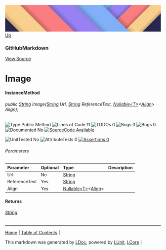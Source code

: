 ![](../Content/LDoc-banner-small.png "")
[Up](GitHubMarkdown.md)
### GitHubMarkdown
[View Source](../Markdown/GitHubMarkdown.cs)
# Image
#### InstanceMethod
###### public <a href="https://msdn.microsoft.com/en-us/library/system.string.aspx" alt="" target="_blank">String</a> Image(<a href="https://msdn.microsoft.com/en-us/library/system.string.aspx" alt="" target="_blank">String</a> Url, <a href="https://msdn.microsoft.com/en-us/library/system.string.aspx" alt="" target="_blank">String</a> ReferenceText, <a href="https://msdn.microsoft.com/en-us/library/system.nullable.aspx" alt="" target="_blank">Nullable&lt;T&gt;</a>&lt;<a href="" alt="" target="_blank">Align</a>&gt; Align);

![Type Public Method](http://b.repl.ca/v1/Type-Public%20Method-blue.png "") ![Lines of Code 11](http://b.repl.ca/v1/Lines%20of%20Code-11-blue.png "") ![TODOs 0](http://b.repl.ca/v1/TODOs-0-green.png "") ![Bugs 0](http://b.repl.ca/v1/Bugs-0-green.png "") ![Bugs 0](http://b.repl.ca/v1/Bugs-0-green.png "") ![Documented No](http://b.repl.ca/v1/Documented-No-red.png "") [![SourceCode Available](http://b.repl.ca/v1/SourceCode-Available-brightgreen.png "")](../Markdown/GitHubMarkdown.cs#L410)

![UnitTested No](http://b.repl.ca/v1/UnitTested-No-lightgrey.png "") ![AttributeTests 0](http://b.repl.ca/v1/AttributeTests-0-lightgrey.png "") [![Assertions 0](http://b.repl.ca/v1/Assertions-0-lightgrey.png "")](../Markdown/GitHubMarkdown.cs)
###### Parameters

Parameter | Optional | Type | Description
:---  | :---  | :---  | :--- 
Url | No | <a href="https://msdn.microsoft.com/en-us/library/system.string.aspx" alt="" target="_blank">String</a> | 
ReferenceText | Yes | <a href="https://msdn.microsoft.com/en-us/library/system.string.aspx" alt="" target="_blank">String</a> | 
Align | Yes | <a href="https://msdn.microsoft.com/en-us/library/system.nullable.aspx" alt="" target="_blank">Nullable&lt;T&gt;</a>&lt;<a href="" alt="" target="_blank">Align</a>&gt; | 

#### Returns
###### <a href="https://msdn.microsoft.com/en-us/library/system.string.aspx" alt="" target="_blank">String</a>


---

[Home](../../README.md) | [Table of Contents](../../TableOfContents.md) | 


This markdown was generated by [LDoc](https://github.com/CodeSingularity/LDoc), powered by [LUnit](https://github.com/CodeSingularity/LUnit), [LCore](https://github.com/CodeSingularity/LCore) | 

